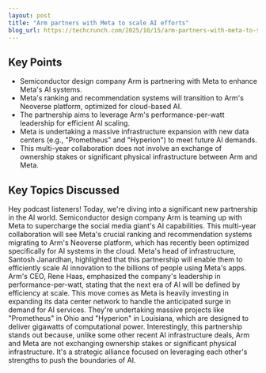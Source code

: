 ```yaml
---
layout: post 
title: "Arm partners with Meta to scale AI efforts"
blog_url: https://techcrunch.com/2025/10/15/arm-partners-with-meta-to-scale-ai-efforts/?utm_source=tldrai 
---
```




## Key Points

- Semiconductor design company Arm is partnering with Meta to enhance Meta's AI systems.
- Meta's ranking and recommendation systems will transition to Arm's Neoverse platform, optimized for cloud-based AI.
- The partnership aims to leverage Arm's performance-per-watt leadership for efficient AI scaling.
- Meta is undertaking a massive infrastructure expansion with new data centers (e.g., "Prometheus" and "Hyperion") to meet future AI demands.
- This multi-year collaboration does not involve an exchange of ownership stakes or significant physical infrastructure between Arm and Meta.

## Key Topics Discussed

Hey podcast listeners! Today, we're diving into a significant new partnership in the AI world. Semiconductor design company Arm is teaming up with Meta to supercharge the social media giant's AI capabilities. This multi-year collaboration will see Meta's crucial ranking and recommendation systems migrating to Arm's Neoverse platform, which has recently been optimized specifically for AI systems in the cloud. Meta's head of infrastructure, Santosh Janardhan, highlighted that this partnership will enable them to efficiently scale AI innovation to the billions of people using Meta's apps. Arm's CEO, Rene Haas, emphasized the company's leadership in performance-per-watt, stating that the next era of AI will be defined by efficiency at scale. This move comes as Meta is heavily investing in expanding its data center network to handle the anticipated surge in demand for AI services. They're undertaking massive projects like "Prometheus" in Ohio and "Hyperion" in Louisiana, which are designed to deliver gigawatts of computational power. Interestingly, this partnership stands out because, unlike some other recent AI infrastructure deals, Arm and Meta are not exchanging ownership stakes or significant physical infrastructure. It's a strategic alliance focused on leveraging each other's strengths to push the boundaries of AI.

